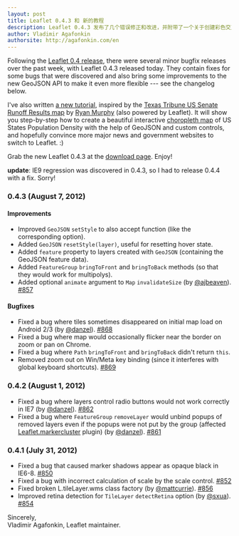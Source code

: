 ```yaml
---
layout: post
title: Leaflet 0.4.3 和 新的教程
description: Leaflet 0.4.3 发布了几个错误修正和改进，并附带了一个关于创建彩色交互式等值线地图的新教程
author: Vladimir Agafonkin
authorsite: http://agafonkin.com/en
---
```


Following the [Leaflet 0.4 release](leaflet-0-4-released.html), there were several minor bugfix releases over the past week, with Leaflet 0.4.3 released today. They contain fixes for some bugs that were discovered and also bring some improvements to the new GeoJSON API to make it even more flexible --- see the changelog below.

I've also written [a new tutorial](../../../examples/choropleth.html), inspired by the [Texas Tribune US Senate Runoff Results map](http://www.texastribune.org/library/data/us-senate-runoff-results-map/) by [Ryan Murphy](http://www.texastribune.org/about/staff/ryan-murphy/) (also powered by Leaflet). It will show you step-by-step how to create a beautiful interactive [choropleth map](http://en.wikipedia.org/wiki/Choropleth_map) of US States Population Density with the help of GeoJSON and custom controls, and hopefully convince more major news and government websites to switch to Leaflet. :)

Grab the new Leaflet 0.4.3 at the [download page](../../../download.html). Enjoy!

**update**: IE9 regression was discovered in 0.4.3, so I had to release 0.4.4 with a fix. Sorry!

### 0.4.3 (August 7, 2012)

#### Improvements

 * Improved `GeoJSON` `setStyle` to also accept function (like the corresponding option).
 * Added `GeoJSON` `resetStyle(layer)`, useful for resetting hover state.
 * Added `feature` property to layers created with `GeoJSON` (containing the GeoJSON feature data).
 * Added `FeatureGroup` `bringToFront` and `bringToBack` methods (so that they would work for multipolys).
 * Added optional `animate` argument to `Map` `invalidateSize` (by [@ajbeaven](https://github.com/ajbeaven)). [#857](https://github.com/Leaflet/Leaflet/pull/857)

#### Bugfixes

 * Fixed a bug where tiles sometimes disappeared on initial map load on Android 2/3 (by [@danzel](https://github.com/danzel)). [#868](https://github.com/Leaflet/Leaflet/pull/868)
 * Fixed a bug where map would occasionally flicker near the border on zoom or pan on Chrome.
 * Fixed a bug where `Path` `bringToFront` and `bringToBack` didn't return `this`.
 * Removed zoom out on Win/Meta key binding (since it interferes with global keyboard shortcuts). [#869](https://github.com/Leaflet/Leaflet/issues/869)

### 0.4.2 (August 1, 2012)

 * Fixed a bug where layers control radio buttons would not work correctly in IE7 (by [@danzel](https://github.com/danzel)). [#862](https://github.com/Leaflet/Leaflet/pull/862)
 * Fixed a bug where `FeatureGroup` `removeLayer` would unbind popups of removed layers even if the popups were not put by the group (affected [Leaflet.markercluster](https://github.com/danzel/Leaflet.markercluster) plugin) (by [@danzel](https://github.com/danzel)). [#861](https://github.com/Leaflet/Leaflet/pull/861)

### 0.4.1 (July 31, 2012)

 * Fixed a bug that caused marker shadows appear as opaque black in IE6-8. [#850](https://github.com/Leaflet/Leaflet/issues/850)
 * Fixed a bug with incorrect calculation of scale by the scale control. [#852](https://github.com/Leaflet/Leaflet/issues/852)
 * Fixed broken L.tileLayer.wms class factory (by [@mattcurrie](https://github.com/mattcurrie)). [#856](https://github.com/Leaflet/Leaflet/issues/856)
 * Improved retina detection for `TileLayer` `detectRetina` option (by [@sxua](https://github.com/sxua)). [#854](https://github.com/Leaflet/Leaflet/issues/854)

Sincerely, <br />
Vladimir Agafonkin, Leaflet maintainer.
